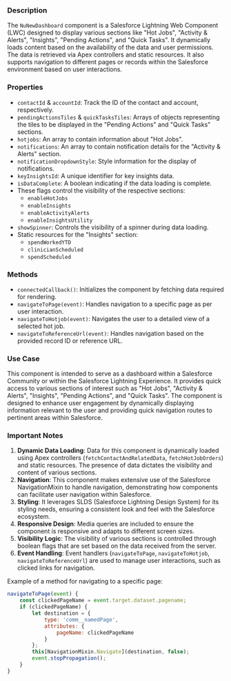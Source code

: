 ### Description

The `NuNewDashboard` component is a Salesforce Lightning Web Component (LWC) designed to display various sections like "Hot Jobs", "Activity & Alerts", "Insights", "Pending Actions", and "Quick Tasks". It dynamically loads content based on the availability of the data and user permissions. The data is retrieved via Apex controllers and static resources. It also supports navigation to different pages or records within the Salesforce environment based on user interactions.

### Properties

- `contactId` & `accountId`: Track the ID of the contact and account, respectively.
- `pendingActionsTiles` & `quickTasksTiles`: Arrays of objects representing the tiles to be displayed in the "Pending Actions" and "Quick Tasks" sections.
- `hotjobs`: An array to contain information about "Hot Jobs".
- `notifications`: An array to contain notification details for the "Activity & Alerts" section.
- `notificationDropdownStyle`: Style information for the display of notifications.
- `keyInsightsId`: A unique identifier for key insights data.
- `isDataComplete`: A boolean indicating if the data loading is complete.
- These flags control the visibility of the respective sections:
  - `enableHotJobs`
  - `enableInsights`
  - `enableActivityAlerts`
  - `enableInsightsUtility`
- `showSpinner`: Controls the visibility of a spinner during data loading.
- Static resources for the "Insights" section:
  - `spendWorkedYTD`
  - `clinicianScheduled`
  - `spendScheduled`

### Methods

- `connectedCallback()`: Initializes the component by fetching data required for rendering.
- `navigateToPage(event)`: Handles navigation to a specific page as per user interaction.
- `navigateToHotjob(event)`: Navigates the user to a detailed view of a selected hot job.
- `navigateToReferenceUrl(event)`: Handles navigation based on the provided record ID or reference URL.

### Use Case

This component is intended to serve as a dashboard within a Salesforce Community or within the Salesforce Lightning Experience. It provides quick access to various sections of interest such as "Hot Jobs", "Activity & Alerts", "Insights", "Pending Actions", and "Quick Tasks". The component is designed to enhance user engagement by dynamically displaying information relevant to the user and providing quick navigation routes to pertinent areas within Salesforce.

### Important Notes

1. **Dynamic Data Loading**: Data for this component is dynamically loaded using Apex controllers (`fetchContactAndRelatedData`, `fetchHotJobOrders`) and static resources. The presence of data dictates the visibility and content of various sections.
2. **Navigation**: This component makes extensive use of the Salesforce NavigationMixin to handle navigation, demonstrating how components can facilitate user navigation within Salesforce.
3. **Styling**: It leverages SLDS (Salesforce Lightning Design System) for its styling needs, ensuring a consistent look and feel with the Salesforce ecosystem.
4. **Responsive Design**: Media queries are included to ensure the component is responsive and adapts to different screen sizes.
5. **Visibility Logic**: The visibility of various sections is controlled through boolean flags that are set based on the data received from the server.
6. **Event Handling**: Event handlers (`navigateToPage`, `navigateToHotjob`, `navigateToReferenceUrl`) are used to manage user interactions, such as clicked links for navigation.

Example of a method for navigating to a specific page:

```javascript
navigateToPage(event) {
    const clickedPageName = event.target.dataset.pagename;
    if (clickedPageName) {
        let destination = {
            type: 'comm__namedPage',
            attributes: {
                pageName: clickedPageName
            }
        };
        this[NavigationMixin.Navigate](destination, false);
        event.stopPropagation();
    }
}
```
